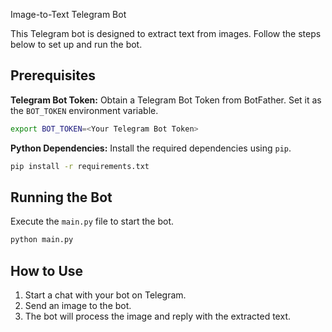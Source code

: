 Image-to-Text Telegram Bot

This Telegram bot is designed to extract text from images. Follow the steps below to set up and run the bot.

## Prerequisites

**Telegram Bot Token:** Obtain a Telegram Bot Token from BotFather. Set it as the `BOT_TOKEN` environment variable.
```bash
export BOT_TOKEN=<Your Telegram Bot Token>
```

**Python Dependencies:** Install the required dependencies using `pip`.
```bash
pip install -r requirements.txt
```

## Running the Bot

Execute the `main.py` file to start the bot.

```bash
python main.py
```

## How to Use

1. Start a chat with your bot on Telegram.
2. Send an image to the bot.
3. The bot will process the image and reply with the extracted text.
